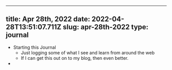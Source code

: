 
---
title: Apr 28th, 2022 
date: 2022-04-28T13:51:07.711Z
slug: apr-28th-2022
type: journal
---
* Starting this Journal
  * Just logging some of what I see and learn from around the web
  * If I can get this out on to my blog, then even better.
* 

